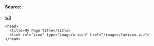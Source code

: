 #### Source:
[w3](https://www.w3schools.com/html/html_favicon.asp)

```
<head>  
  <title>My Page Title</title>  
  <link rel="icon" type="image/x-icon" href="/images/favicon.ico">  
</head>
```